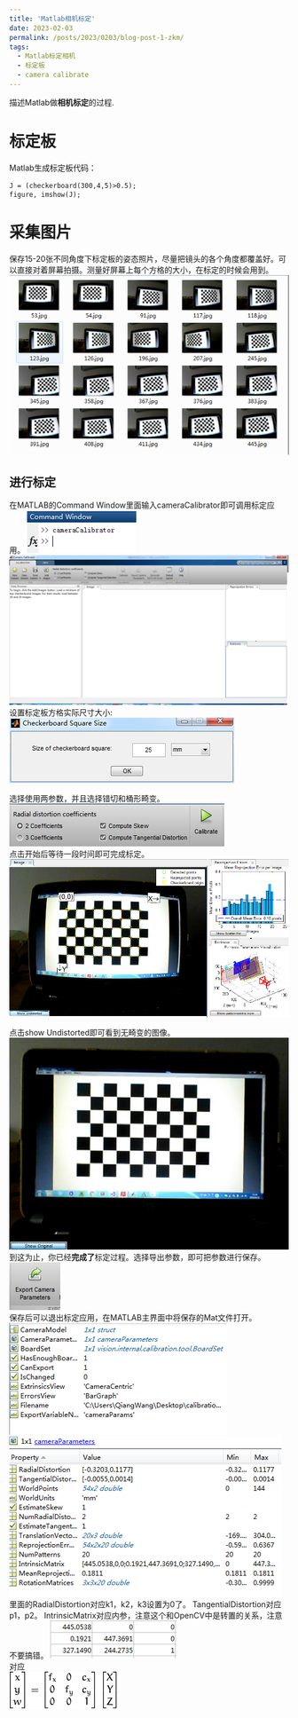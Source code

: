 ```yaml
---
title: 'Matlab相机标定'
date: 2023-02-03
permalink: /posts/2023/0203/blog-post-1-zkm/
tags:
  - Matlab标定相机
  - 标定板
  - camera calibrate
---
```


描述Matlab做**相机标定**的过程.

标定板
======
Matlab生成标定板代码：  
```
J = (checkerboard(300,4,5)>0.5);
figure, imshow(J);
```



采集图片
======
保存15-20张不同角度下标定板的姿态照片，尽量把镜头的各个角度都覆盖好。可以直接对着屏幕拍摄。测量好屏幕上每个方格的大小，在标定的时候会用到。  
![png](/images/posts/calibrate.png)

进行标定
------
在MATLAB的Command Window里面输入cameraCalibrator即可调用标定应用。
![png](/images/posts/cameraCalibrator.png)
![png](/images/posts/cameraCalibrator2.png)  
设置标定板方格实际尺寸大小:  
![png](/images/posts/cameraCalibrator3.png)  

选择使用两参数，并且选择错切和桶形畸变。  
![png](/images/posts/coefficients.png)  
点击开始后等待一段时间即可完成标定。  
![png](/images/posts/calibrateshow.png)  


点击show Undistorted即可看到无畸变的图像。  
![png](/images/posts/calibrateshowundistorted.png)  
到这为止，你已经**完成了**标定过程。选择导出参数，即可把参数进行保存。  
![png](/images/posts/export-matlab.png)  
保存后可以退出标定应用，在MATLAB主界面中将保存的Mat文件打开。
![png](/images/posts/MAT-cablibrate.png)  
![png](/images/posts/para-cablibrate.png)  
里面的RadialDistortion对应k1，k2，k3设置为0了。
TangentialDistortion对应p1，p2。
IntrinsicMatrix对应内参，注意这个和OpenCV中是转置的关系，注意不要搞错。
![png](/images/posts/para-matlab.png)  
对应  
![png](/images/posts/para-opencv.png)  
